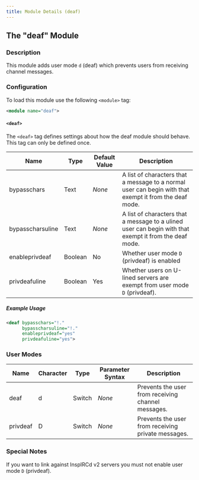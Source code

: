 ```yaml
---
title: Module Details (deaf)
---
```


## The "deaf" Module

### Description

This module adds user mode `d` (deaf) which prevents users from receiving channel messages.

### Configuration

To load this module use the following `<module>` tag:

```xml
<module name="deaf">
```

#### `<deaf>`

The `<deaf>` tag defines settings about how the deaf module should behave. This tag can only be defined once.

Name             | Type    | Default Value | Description
---------------- | ------- | ------------- | -----------
bypasschars      | Text    | *None*        | A list of characters that a message to a normal user can begin with that exempt it from the deaf mode.
bypasscharsuline | Text    | *None*        | A list of characters that a message to a ulined user can begin with that exempt it from the deaf mode.
enableprivdeaf   | Boolean | No            | Whether user mode `D` (privdeaf) is enabled
privdeafuline    | Boolean | Yes           | Whether users on U-lined servers are exempt from user mode `D` (privdeaf).

##### Example Usage

```xml
<deaf bypasschars="!."
      bypasscharsuline="!."
      enableprivdeaf="yes"
      privdeafuline="yes">
```

### User Modes

Name     | Character | Type   | Parameter Syntax | Description
-------- | --------- | ------ | ---------------- | -----------
deaf     | d         | Switch | *None*           | Prevents the user from receiving channel messages.
privdeaf | D         | Switch | *None*           | Prevents the user from receiving private messages.

### Special Notes

If you want to link against InspIRCd v2 servers you must not enable user mode `D` (privdeaf).
